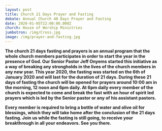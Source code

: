 ```yaml
---
layout: post
title: Church 21 Days Prayer and Fasting
debate: Annual Church 40 Days Prayer and Fasting
date: 2020-01-05T22:00:00.000Z
church: House of Worship Ministries
jumbotron: /img/Cross.jpg
image: /img/prayer-and-fasting.jpg
---
```

**The church 21 days fasting and prayers is an annual program that the whole church members participates in order to start the year in the presence of God. Our Senior Pastor Jeff Onyems started this initiative as a way of breaking any strongholds in the lives of the church members in any new year. This year 2020, the fasting was started on the 6th of January 2020 and will last for the duration of 21 days. During these 21 days of fasting the church will be opened for prayers around 10:00 am in the morning, 12 noon and 6pm daily. At 6pm daily every member of the church is expected to come and break the fast with an hour of spirit led prayers which is led by the Senior pastor or any of his assistant pastors.**

**Every member is required to bring a bottle of water and olive oil for blessings, which they will take home after the conclusion of the 21 days fasting. Join us while the fasting is still going, to receive your breakthrough in all your endeavors. See you there.**
